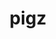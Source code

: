 ---
title: "pigz"
layout: cache
categories: [package, develop]
meta: {"compilers": ["apple-clang@16.0.0", "cce@18.0.0", "gcc@10.5.0", "gcc@11.1.0", "gcc@11.4.0", "gcc@12.3.0", "gcc@12.4.0", "gcc@13.2.0", "gcc@13.3.0", "gcc@7.3.1", "gcc@7.5.0", "intel-oneapi-compilers@2024.1.0", "intel-oneapi-compilers@2025.1.0"], "num_specs": 176, "num_specs_by_stack": {"aws-pcluster-neoverse_v1": 8, "aws-pcluster-x86_64_v4": 27, "bootstrap-aarch64-darwin": 7, "bootstrap-x86_64-linux-gnu": 7, "build_systems": 7, "data-vis-sdk": 7, "developer-tools-aarch64-linux-gnu": 7, "developer-tools-darwin": 7, "developer-tools-x86_64_v3-linux-gnu": 7, "e4s": 14, "e4s-cray-rhel": 6, "e4s-neoverse-v2": 14, "e4s-oneapi": 10, "e4s-rocm-external": 7, "hep": 7, "ml-darwin-aarch64-mps": 7, "ml-linux-aarch64-cpu": 7, "ml-linux-aarch64-cuda": 7, "ml-linux-x86_64-cpu": 7, "ml-linux-x86_64-cuda": 7, "ml-linux-x86_64-rocm": 7, "radiuss": 14, "radiuss-aws": 14, "radiuss-aws-aarch64": 20, "root": 176, "tutorial": 14}, "oss": ["amzn2", "centos7", "rhel8", "sequoia", "ubuntu18.04", "ubuntu20.04", "ubuntu22.04", "ubuntu24.04"], "platforms": ["darwin", "linux"], "stacks": ["aws-pcluster-neoverse_v1", "aws-pcluster-x86_64_v4", "bootstrap-aarch64-darwin", "bootstrap-x86_64-linux-gnu", "build_systems", "data-vis-sdk", "developer-tools-aarch64-linux-gnu", "developer-tools-darwin", "developer-tools-x86_64_v3-linux-gnu", "e4s", "e4s-cray-rhel", "e4s-neoverse-v2", "e4s-oneapi", "e4s-rocm-external", "hep", "ml-darwin-aarch64-mps", "ml-linux-aarch64-cpu", "ml-linux-aarch64-cuda", "ml-linux-x86_64-cpu", "ml-linux-x86_64-cuda", "ml-linux-x86_64-rocm", "radiuss", "radiuss-aws", "radiuss-aws-aarch64", "root", "tutorial"], "targets": ["aarch64", "neoverse_v1", "neoverse_v2", "x86_64_v3", "x86_64_v4"], "versions": ["2.8"]}
spec_details: [{"compiler": "gcc@11.4.0", "hash": "247a4khz3asnkrrr2j7sct3hmb6xblh3", "os": "ubuntu22.04", "platform": "linux", "size": "-", "stacks": ["e4s-neoverse-v2", "root"], "target": "neoverse_v2", "variants": ["build_system=makefile"], "versions": ["2.8"]}, {"compiler": "apple-clang@16.0.0", "hash": "24vf3reydslllxnvets46bbw6w3zwgt4", "os": "sequoia", "platform": "darwin", "size": "-", "stacks": ["bootstrap-aarch64-darwin", "developer-tools-darwin", "ml-darwin-aarch64-mps", "root"], "target": "aarch64", "variants": ["build_system=makefile"], "versions": ["2.8"]}, {"compiler": "gcc@7.5.0", "hash": "2j3fwk3urj2mqeah556ragkc56cwbgqh", "os": "ubuntu18.04", "platform": "linux", "size": "-", "stacks": ["radiuss", "root"], "target": "x86_64_v3", "variants": ["build_system=makefile"], "versions": ["2.8"]}, {"compiler": "intel-oneapi-compilers@2024.1.0", "hash": "2k6qb2bp6zfyqbfzcjw5jsikgoapjtwx", "os": "amzn2", "platform": "linux", "size": "-", "stacks": ["aws-pcluster-x86_64_v4", "root"], "target": "x86_64_v3", "variants": ["build_system=makefile"], "versions": ["2.8"]}, {"compiler": "intel-oneapi-compilers@2024.1.0", "hash": "3fufseo3dnsgdf44tw5bszdv7qt4owdf", "os": "amzn2", "platform": "linux", "size": "-", "stacks": ["aws-pcluster-x86_64_v4", "root"], "target": "x86_64_v3", "variants": ["build_system=makefile"], "versions": ["2.8"]}, {"compiler": "intel-oneapi-compilers@2024.1.0", "hash": "3rfqotocdongo7dcufpibove444ov6wy", "os": "amzn2", "platform": "linux", "size": "-", "stacks": ["aws-pcluster-x86_64_v4", "root"], "target": "x86_64_v4", "variants": ["build_system=makefile"], "versions": ["2.8"]}, {"compiler": "gcc@13.2.0", "hash": "3svxvacn5f6bb3jzauitqss2b5svqqs3", "os": "ubuntu24.04", "platform": "linux", "size": "-", "stacks": ["bootstrap-x86_64-linux-gnu", "ml-linux-x86_64-cpu", "ml-linux-x86_64-cuda", "ml-linux-x86_64-rocm", "root"], "target": "x86_64_v3", "variants": ["build_system=makefile"], "versions": ["2.8"]}, {"compiler": "gcc@10.5.0", "hash": "3ypocnqpsmn7sy3qvjn3b63bmllrcvex", "os": "centos7", "platform": "linux", "size": "-", "stacks": ["developer-tools-x86_64_v3-linux-gnu", "root"], "target": "x86_64_v3", "variants": ["build_system=makefile"], "versions": ["2.8"]}, {"compiler": "gcc@11.4.0", "hash": "44yzqsttut63hovmciuokelilc5w4rw2", "os": "ubuntu22.04", "platform": "linux", "size": "-", "stacks": ["e4s", "e4s-rocm-external", "hep", "root", "tutorial"], "target": "x86_64_v3", "variants": ["build_system=makefile"], "versions": ["2.8"]}, {"compiler": "gcc@11.4.0", "hash": "4byj5wobojitfqop2ivzxtawyywqjvyb", "os": "ubuntu22.04", "platform": "linux", "size": "-", "stacks": ["e4s-neoverse-v2", "root"], "target": "neoverse_v2", "variants": ["build_system=makefile"], "versions": ["2.8"]}, {"compiler": "intel-oneapi-compilers@2025.1.0", "hash": "4c53mc6hfw6ztajwby42yv47b66ipcw6", "os": "ubuntu22.04", "platform": "linux", "size": "-", "stacks": ["e4s-oneapi", "root"], "target": "x86_64_v3", "variants": ["build_system=makefile"], "versions": ["2.8"]}, {"compiler": "gcc@7.3.1", "hash": "4drxn7dz3cwobzjgdfudo53skrgpld7p", "os": "amzn2", "platform": "linux", "size": "-", "stacks": ["radiuss-aws", "root"], "target": "x86_64_v3", "variants": ["build_system=makefile"], "versions": ["2.8"]}, {"compiler": "gcc@7.3.1", "hash": "4ffzqxg6uygvxekisoenezlmvsgob56o", "os": "amzn2", "platform": "linux", "size": "-", "stacks": ["radiuss-aws", "root"], "target": "x86_64_v3", "variants": ["build_system=makefile"], "versions": ["2.8"]}, {"compiler": "gcc@11.4.0", "hash": "4gefp5tkfdgusir7ppld5u63yijzkpkh", "os": "ubuntu22.04", "platform": "linux", "size": "-", "stacks": ["e4s", "root"], "target": "x86_64_v3", "variants": ["build_system=makefile"], "versions": ["2.8"]}, {"compiler": "cce@18.0.0", "hash": "4hk4csptwryjp2atcoxgkuxoxphjkgj6", "os": "rhel8", "platform": "linux", "size": "-", "stacks": ["e4s-cray-rhel", "root"], "target": "x86_64_v3", "variants": ["build_system=makefile"], "versions": ["2.8"]}, {"compiler": "gcc@7.3.1", "hash": "4ibzfehhiy6uw6sp4r3oeu4wao2ida4q", "os": "amzn2", "platform": "linux", "size": "-", "stacks": ["radiuss-aws-aarch64", "root"], "target": "aarch64", "variants": ["build_system=makefile"], "versions": ["2.8"]}, {"compiler": "intel-oneapi-compilers@2024.1.0", "hash": "4rulayorf5eeq2iinkijirkszweatx4y", "os": "amzn2", "platform": "linux", "size": "-", "stacks": ["aws-pcluster-x86_64_v4", "root"], "target": "x86_64_v4", "variants": ["build_system=makefile"], "versions": ["2.8"]}, {"compiler": "intel-oneapi-compilers@2025.1.0", "hash": "5groakpugejgqqxadwp7th5czz4qosc7", "os": "ubuntu22.04", "platform": "linux", "size": "-", "stacks": ["e4s-oneapi", "root"], "target": "x86_64_v3", "variants": ["build_system=makefile"], "versions": ["2.8"]}, {"compiler": "gcc@13.2.0", "hash": "5l5ktqxm2wyskiyap5osafdldbro6hvp", "os": "ubuntu24.04", "platform": "linux", "size": "-", "stacks": ["bootstrap-x86_64-linux-gnu", "ml-linux-x86_64-cpu", "ml-linux-x86_64-cuda", "ml-linux-x86_64-rocm", "root"], "target": "x86_64_v3", "variants": ["build_system=makefile"], "versions": ["2.8"]}, {"compiler": "apple-clang@16.0.0", "hash": "5n4nyz7zeho5eolubas25cbv7ua5kxl6", "os": "sequoia", "platform": "darwin", "size": "-", "stacks": ["bootstrap-aarch64-darwin", "developer-tools-darwin", "ml-darwin-aarch64-mps", "root"], "target": "aarch64", "variants": ["build_system=makefile"], "versions": ["2.8"]}, {"compiler": "gcc@13.3.0", "hash": "5smt6dsylqig54fqszld66ffwy3vy457", "os": "rhel8", "platform": "linux", "size": "-", "stacks": ["developer-tools-aarch64-linux-gnu", "root"], "target": "aarch64", "variants": ["build_system=makefile"], "versions": ["2.8"]}, {"compiler": "gcc@7.3.1", "hash": "5zuffzrmpm422tihw5fnou7uq6xe4yq5", "os": "amzn2", "platform": "linux", "size": "-", "stacks": ["radiuss-aws-aarch64", "root"], "target": "aarch64", "variants": ["build_system=makefile"], "versions": ["2.8"]}, {"compiler": "intel-oneapi-compilers@2024.1.0", "hash": "64clcnl5njutlyvub4sgrhuawefuvtg3", "os": "amzn2", "platform": "linux", "size": "-", "stacks": ["aws-pcluster-x86_64_v4", "root"], "target": "x86_64_v3", "variants": ["build_system=makefile"], "versions": ["2.8"]}, {"compiler": "gcc@13.3.0", "hash": "66psd2a2jwuo4mfmuhldyjx5uqkoujdg", "os": "rhel8", "platform": "linux", "size": "-", "stacks": ["developer-tools-aarch64-linux-gnu", "root"], "target": "aarch64", "variants": ["build_system=makefile"], "versions": ["2.8"]}, {"compiler": "intel-oneapi-compilers@2025.1.0", "hash": "6awwq5x6qsi5c37hkddc5i24zvkmmxba", "os": "ubuntu22.04", "platform": "linux", "size": "-", "stacks": ["e4s-oneapi", "root"], "target": "x86_64_v3", "variants": ["build_system=makefile"], "versions": ["2.8"]}, {"compiler": "intel-oneapi-compilers@2024.1.0", "hash": "6fd4ajzhlc5vgaxkctjzz7brw6sewzub", "os": "amzn2", "platform": "linux", "size": "-", "stacks": ["aws-pcluster-x86_64_v4", "root"], "target": "x86_64_v4", "variants": ["build_system=makefile"], "versions": ["2.8"]}, {"compiler": "gcc@11.4.0", "hash": "6nnrz264nfxtmr4lbekulsbrtrino7rl", "os": "ubuntu22.04", "platform": "linux", "size": "-", "stacks": ["e4s-neoverse-v2", "root"], "target": "neoverse_v2", "variants": ["build_system=makefile"], "versions": ["2.8"]}, {"compiler": "intel-oneapi-compilers@2024.1.0", "hash": "6u447ankn34ihzcsiudlaee2jryruyof", "os": "amzn2", "platform": "linux", "size": "-", "stacks": ["aws-pcluster-x86_64_v4", "root"], "target": "x86_64_v3", "variants": ["build_system=makefile"], "versions": ["2.8"]}, {"compiler": "gcc@12.4.0", "hash": "75zl7ia57yhmneyjf2a372wkg56f4cft", "os": "amzn2", "platform": "linux", "size": "-", "stacks": ["aws-pcluster-neoverse_v1", "root"], "target": "neoverse_v1", "variants": ["build_system=makefile"], "versions": ["2.8"]}, {"compiler": "gcc@11.4.0", "hash": "7pu5g5me76y52nkpbcsytnggj5rxtdlf", "os": "ubuntu22.04", "platform": "linux", "size": "-", "stacks": ["e4s-neoverse-v2", "root"], "target": "neoverse_v2", "variants": ["build_system=makefile"], "versions": ["2.8"]}, {"compiler": "gcc@11.4.0", "hash": "7qkwbq77crye2kzzdskqmzhseuquhbeq", "os": "ubuntu22.04", "platform": "linux", "size": "-", "stacks": ["e4s-neoverse-v2", "root"], "target": "neoverse_v2", "variants": ["build_system=makefile"], "versions": ["2.8"]}, {"compiler": "gcc@11.1.0", "hash": "7qve5pkriolpqqu7kygbnmvoq3kqex74", "os": "ubuntu20.04", "platform": "linux", "size": "-", "stacks": ["data-vis-sdk", "root"], "target": "x86_64_v3", "variants": ["build_system=makefile"], "versions": ["2.8"]}, {"compiler": "intel-oneapi-compilers@2024.1.0", "hash": "7rxayrv5gbu7wxylmbmw2tpkgmczjhtu", "os": "amzn2", "platform": "linux", "size": "-", "stacks": ["aws-pcluster-x86_64_v4", "root"], "target": "x86_64_v4", "variants": ["build_system=makefile"], "versions": ["2.8"]}, {"compiler": "gcc@7.3.1", "hash": "7ttafft7jfuxcngyugtvj6rpjskt5pi7", "os": "amzn2", "platform": "linux", "size": "-", "stacks": ["radiuss-aws", "root"], "target": "x86_64_v3", "variants": ["build_system=makefile"], "versions": ["2.8"]}, {"compiler": "intel-oneapi-compilers@2024.1.0", "hash": "7xm4xngap7zpgvxsntwpawolapi32cst", "os": "amzn2", "platform": "linux", "size": "-", "stacks": ["aws-pcluster-x86_64_v4", "root"], "target": "x86_64_v3", "variants": ["build_system=makefile"], "versions": ["2.8"]}, {"compiler": "gcc@10.5.0", "hash": "7zxwjsuioe4uawqbq6enmt2et3yzt2m5", "os": "centos7", "platform": "linux", "size": "-", "stacks": ["developer-tools-x86_64_v3-linux-gnu", "root"], "target": "x86_64_v3", "variants": ["build_system=makefile"], "versions": ["2.8"]}, {"compiler": "gcc@11.4.0", "hash": "axor6rxfe5d5rcgg4fijfiyzwoa6mioc", "os": "ubuntu22.04", "platform": "linux", "size": "-", "stacks": ["e4s-neoverse-v2", "root"], "target": "neoverse_v2", "variants": ["build_system=makefile"], "versions": ["2.8"]}, {"compiler": "intel-oneapi-compilers@2025.1.0", "hash": "b6g227m6l3zbq7d4qb7ll4mwg7lrmdg6", "os": "ubuntu22.04", "platform": "linux", "size": "-", "stacks": ["e4s-oneapi", "root"], "target": "x86_64_v3", "variants": ["build_system=makefile"], "versions": ["2.8"]}, {"compiler": "gcc@13.2.0", "hash": "bac4kiec5w7d5qeiptempl5jhgjehkcj", "os": "ubuntu24.04", "platform": "linux", "size": "-", "stacks": ["ml-linux-aarch64-cpu", "ml-linux-aarch64-cuda", "root"], "target": "aarch64", "variants": ["build_system=makefile"], "versions": ["2.8"]}, {"compiler": "cce@18.0.0", "hash": "biftnlmd4stxv7ptsbu6wgkunynqnx23", "os": "rhel8", "platform": "linux", "size": "-", "stacks": ["e4s-cray-rhel", "root"], "target": "x86_64_v3", "variants": ["build_system=makefile"], "versions": ["2.8"]}, {"compiler": "gcc@11.4.0", "hash": "bixhqgqsd7wgy7klui7dct4mvpbeempt", "os": "ubuntu22.04", "platform": "linux", "size": "-", "stacks": ["e4s-neoverse-v2", "root"], "target": "neoverse_v2", "variants": ["build_system=makefile"], "versions": ["2.8"]}, {"compiler": "gcc@7.5.0", "hash": "bnhulf4minlnfs45e3z52sb2vm2wnfwz", "os": "ubuntu18.04", "platform": "linux", "size": "-", "stacks": ["radiuss", "root"], "target": "x86_64_v3", "variants": ["build_system=makefile"], "versions": ["2.8"]}, {"compiler": "gcc@7.3.1", "hash": "c2i4n2gxpzrcbnfc4udifeq2vi6ymdqv", "os": "amzn2", "platform": "linux", "size": "-", "stacks": ["radiuss-aws", "root"], "target": "x86_64_v3", "variants": ["build_system=makefile"], "versions": ["2.8"]}, {"compiler": "intel-oneapi-compilers@2024.1.0", "hash": "c6ajcyifbht2z76pall2qx6zk6j5ogdk", "os": "amzn2", "platform": "linux", "size": "-", "stacks": ["aws-pcluster-x86_64_v4", "root"], "target": "x86_64_v3", "variants": ["build_system=makefile"], "versions": ["2.8"]}, {"compiler": "gcc@11.1.0", "hash": "chzzbiiacw5vebkz2ljiyarkgnli46hx", "os": "ubuntu20.04", "platform": "linux", "size": "-", "stacks": ["data-vis-sdk", "root"], "target": "x86_64_v3", "variants": ["build_system=makefile"], "versions": ["2.8"]}, {"compiler": "gcc@11.4.0", "hash": "cj7ervcceeps7di4z6clu24g4m3o5mio", "os": "ubuntu22.04", "platform": "linux", "size": "-", "stacks": ["e4s", "root"], "target": "x86_64_v3", "variants": ["build_system=makefile"], "versions": ["2.8"]}, {"compiler": "intel-oneapi-compilers@2025.1.0", "hash": "clkarudylr4g4nyhujijf6komrvi3qx3", "os": "ubuntu22.04", "platform": "linux", "size": "-", "stacks": ["e4s-oneapi", "root"], "target": "x86_64_v3", "variants": ["build_system=makefile"], "versions": ["2.8"]}, {"compiler": "apple-clang@16.0.0", "hash": "cugtt6vq7kpjcokc2lcjmo5jqp2hcbmh", "os": "sequoia", "platform": "darwin", "size": "-", "stacks": ["bootstrap-aarch64-darwin", "developer-tools-darwin", "ml-darwin-aarch64-mps", "root"], "target": "aarch64", "variants": ["build_system=makefile"], "versions": ["2.8"]}, {"compiler": "gcc@7.3.1", "hash": "d47u2ss6k3d65ao5fdsebvrwrzvdyaqh", "os": "amzn2", "platform": "linux", "size": "-", "stacks": ["radiuss-aws-aarch64", "root"], "target": "aarch64", "variants": ["build_system=makefile"], "versions": ["2.8"]}, {"compiler": "cce@18.0.0", "hash": "d5lnafxyej6edb37vr5lxvzjsgu6u35v", "os": "rhel8", "platform": "linux", "size": "-", "stacks": ["e4s-cray-rhel", "root"], "target": "x86_64_v3", "variants": ["build_system=makefile"], "versions": ["2.8"]}, {"compiler": "gcc@12.4.0", "hash": "ddxn2ebffw3qj47ibwvuqovev5boxxl2", "os": "amzn2", "platform": "linux", "size": "-", "stacks": ["aws-pcluster-neoverse_v1", "root"], "target": "neoverse_v1", "variants": ["build_system=makefile"], "versions": ["2.8"]}, {"compiler": "gcc@11.4.0", "hash": "dlnghlj3m2mk77jknsqlzv4o2zb4zyi3", "os": "ubuntu22.04", "platform": "linux", "size": "-", "stacks": ["e4s", "root"], "target": "x86_64_v3", "variants": ["build_system=makefile"], "versions": ["2.8"]}, {"compiler": "gcc@7.5.0", "hash": "e2acslusiakfm27tbbmcytgbadbsvugv", "os": "ubuntu18.04", "platform": "linux", "size": "-", "stacks": ["radiuss", "root"], "target": "x86_64_v3", "variants": ["build_system=makefile"], "versions": ["2.8"]}, {"compiler": "gcc@13.3.0", "hash": "eeqza4nehfnfbou4wewjs5pez3ujkdzj", "os": "rhel8", "platform": "linux", "size": "-", "stacks": ["developer-tools-aarch64-linux-gnu", "root"], "target": "aarch64", "variants": ["build_system=makefile"], "versions": ["2.8"]}, {"compiler": "gcc@7.3.1", "hash": "eut3v74f3m3mtucffcay7bwyt23bzqkt", "os": "amzn2", "platform": "linux", "size": "-", "stacks": ["radiuss-aws", "root"], "target": "x86_64_v3", "variants": ["build_system=makefile"], "versions": ["2.8"]}, {"compiler": "gcc@7.5.0", "hash": "f2omero7cmoxdqg6e4q57pnzyzk3gtn4", "os": "ubuntu18.04", "platform": "linux", "size": "-", "stacks": ["build_systems", "radiuss", "root"], "target": "x86_64_v3", "variants": ["build_system=makefile"], "versions": ["2.8"]}, {"compiler": "intel-oneapi-compilers@2024.1.0", "hash": "fdadvbep4vimkuf54ivk4ew2xebcvtnf", "os": "amzn2", "platform": "linux", "size": "-", "stacks": ["aws-pcluster-x86_64_v4", "root"], "target": "x86_64_v3", "variants": ["build_system=makefile"], "versions": ["2.8"]}, {"compiler": "gcc@12.3.0", "hash": "fekpfefn2voppedxfusvqrwt7co4ndoo", "os": "ubuntu22.04", "platform": "linux", "size": "-", "stacks": ["root", "tutorial"], "target": "x86_64_v3", "variants": ["build_system=makefile"], "versions": ["2.8"]}, {"compiler": "gcc@11.4.0", "hash": "fg7lcaucgtd67gtej3vy6lqqelp7ioji", "os": "ubuntu22.04", "platform": "linux", "size": "-", "stacks": ["e4s", "e4s-rocm-external", "hep", "root", "tutorial"], "target": "x86_64_v3", "variants": ["build_system=makefile"], "versions": ["2.8"]}, {"compiler": "gcc@13.2.0", "hash": "fr67sgv3tzmbfjpjjmfcaxoiiu7ejfnt", "os": "ubuntu24.04", "platform": "linux", "size": "-", "stacks": ["bootstrap-x86_64-linux-gnu", "ml-linux-x86_64-cpu", "ml-linux-x86_64-cuda", "ml-linux-x86_64-rocm", "root"], "target": "x86_64_v3", "variants": ["build_system=makefile"], "versions": ["2.8"]}, {"compiler": "intel-oneapi-compilers@2025.1.0", "hash": "fux54ugz7llqycoiu32iseagh6vrbenm", "os": "ubuntu22.04", "platform": "linux", "size": "-", "stacks": ["e4s-oneapi", "root"], "target": "x86_64_v3", "variants": ["build_system=makefile"], "versions": ["2.8"]}, {"compiler": "gcc@11.4.0", "hash": "fxpca6ax6cahuewx4ybbnucdwllgq67b", "os": "ubuntu22.04", "platform": "linux", "size": "-", "stacks": ["e4s-neoverse-v2", "root"], "target": "neoverse_v2", "variants": ["build_system=makefile"], "versions": ["2.8"]}, {"compiler": "intel-oneapi-compilers@2024.1.0", "hash": "fzirdzeyphxoiezpw67kuqmdxl7hxbx7", "os": "amzn2", "platform": "linux", "size": "-", "stacks": ["aws-pcluster-x86_64_v4", "root"], "target": "x86_64_v3", "variants": ["build_system=makefile"], "versions": ["2.8"]}, {"compiler": "gcc@12.4.0", "hash": "gad6x3btb3odsknl77hkmhtt2wd72im5", "os": "amzn2", "platform": "linux", "size": "-", "stacks": ["aws-pcluster-neoverse_v1", "root"], "target": "neoverse_v1", "variants": ["build_system=makefile"], "versions": ["2.8"]}, {"compiler": "gcc@7.5.0", "hash": "h7ldlwk2ldww6ono4k7hg4qrzjazepoo", "os": "ubuntu18.04", "platform": "linux", "size": "-", "stacks": ["build_systems", "radiuss", "root"], "target": "x86_64_v3", "variants": ["build_system=makefile"], "versions": ["2.8"]}, {"compiler": "gcc@7.3.1", "hash": "hgu4uv47pml3hd2hcqnfy5njdf4ynux7", "os": "amzn2", "platform": "linux", "size": "-", "stacks": ["radiuss-aws-aarch64", "root"], "target": "aarch64", "variants": ["build_system=makefile"], "versions": ["2.8"]}, {"compiler": "gcc@13.2.0", "hash": "hhixetlcqtl3qpog7zgp4m4mqugqnsga", "os": "ubuntu24.04", "platform": "linux", "size": "-", "stacks": ["bootstrap-x86_64-linux-gnu", "ml-linux-x86_64-cpu", "ml-linux-x86_64-cuda", "ml-linux-x86_64-rocm", "root"], "target": "x86_64_v3", "variants": ["build_system=makefile"], "versions": ["2.8"]}, {"compiler": "intel-oneapi-compilers@2024.1.0", "hash": "hl3uuwxcx4bh2wiahqxaktnov7n3gr6p", "os": "amzn2", "platform": "linux", "size": "-", "stacks": ["aws-pcluster-x86_64_v4", "root"], "target": "x86_64_v3", "variants": ["build_system=makefile"], "versions": ["2.8"]}, {"compiler": "gcc@7.3.1", "hash": "i45g56celf4xv2zt62udlv6dnqgwwc5c", "os": "amzn2", "platform": "linux", "size": "-", "stacks": ["radiuss-aws-aarch64", "root"], "target": "aarch64", "variants": ["build_system=makefile"], "versions": ["2.8"]}, {"compiler": "intel-oneapi-compilers@2024.1.0", "hash": "id3cdt4xsstycnh2ede2mgl6lptno3rs", "os": "amzn2", "platform": "linux", "size": "-", "stacks": ["aws-pcluster-x86_64_v4", "root"], "target": "x86_64_v3", "variants": ["build_system=makefile"], "versions": ["2.8"]}, {"compiler": "gcc@12.4.0", "hash": "inoj4egn7edwsy5nzkmlhqqimxiobrse", "os": "amzn2", "platform": "linux", "size": "-", "stacks": ["aws-pcluster-neoverse_v1", "root"], "target": "neoverse_v1", "variants": ["build_system=makefile"], "versions": ["2.8"]}, {"compiler": "gcc@13.3.0", "hash": "iplwy7kwhp3htawbfqpy7sogvfa5gdhc", "os": "rhel8", "platform": "linux", "size": "-", "stacks": ["developer-tools-aarch64-linux-gnu", "root"], "target": "aarch64", "variants": ["build_system=makefile"], "versions": ["2.8"]}, {"compiler": "gcc@7.3.1", "hash": "ivoaustwsllaaukn32ezq5xr3mqb6elu", "os": "amzn2", "platform": "linux", "size": "-", "stacks": ["radiuss-aws-aarch64", "root"], "target": "aarch64", "variants": ["build_system=makefile"], "versions": ["2.8"]}, {"compiler": "gcc@7.3.1", "hash": "iw3ogc4ibx6yhzcrx7yy43rx36daj2jc", "os": "amzn2", "platform": "linux", "size": "-", "stacks": ["radiuss-aws-aarch64", "root"], "target": "aarch64", "variants": ["build_system=makefile"], "versions": ["2.8"]}, {"compiler": "intel-oneapi-compilers@2024.1.0", "hash": "izeyatexxkz2hacdynvdtadmyekddvwa", "os": "amzn2", "platform": "linux", "size": "-", "stacks": ["aws-pcluster-x86_64_v4", "root"], "target": "x86_64_v3", "variants": ["build_system=makefile"], "versions": ["2.8"]}, {"compiler": "gcc@7.3.1", "hash": "j6vmneos25kosxxtcetdahm62ez5xjke", "os": "amzn2", "platform": "linux", "size": "-", "stacks": ["radiuss-aws", "root"], "target": "x86_64_v3", "variants": ["build_system=makefile"], "versions": ["2.8"]}, {"compiler": "gcc@12.4.0", "hash": "jac3mzeq2sbfifurioomohn44uszeff5", "os": "amzn2", "platform": "linux", "size": "-", "stacks": ["aws-pcluster-neoverse_v1", "root"], "target": "neoverse_v1", "variants": ["build_system=makefile"], "versions": ["2.8"]}, {"compiler": "gcc@13.3.0", "hash": "jmbhaqnklptsd4vunt5mv3uiwoyvy2ca", "os": "rhel8", "platform": "linux", "size": "-", "stacks": ["developer-tools-aarch64-linux-gnu", "root"], "target": "aarch64", "variants": ["build_system=makefile"], "versions": ["2.8"]}, {"compiler": "gcc@7.3.1", "hash": "jo5nttbktpl47dba2th6ybeqkjmmav52", "os": "amzn2", "platform": "linux", "size": "-", "stacks": ["radiuss-aws-aarch64", "root"], "target": "aarch64", "variants": ["build_system=makefile"], "versions": ["2.8"]}, {"compiler": "intel-oneapi-compilers@2024.1.0", "hash": "jxbgekuvr7xbzhnwtw2tyh4wefigyy7v", "os": "amzn2", "platform": "linux", "size": "-", "stacks": ["aws-pcluster-x86_64_v4", "root"], "target": "x86_64_v3", "variants": ["build_system=makefile"], "versions": ["2.8"]}, {"compiler": "intel-oneapi-compilers@2024.1.0", "hash": "jxdnqrkeegmltg4a6gyrt5dknp3zqpvh", "os": "amzn2", "platform": "linux", "size": "-", "stacks": ["aws-pcluster-x86_64_v4", "root"], "target": "x86_64_v3", "variants": ["build_system=makefile"], "versions": ["2.8"]}, {"compiler": "gcc@7.5.0", "hash": "k37ttqyocizoacav5xrasycyphow5riu", "os": "ubuntu18.04", "platform": "linux", "size": "-", "stacks": ["build_systems", "radiuss", "root"], "target": "x86_64_v3", "variants": ["build_system=makefile"], "versions": ["2.8"]}, {"compiler": "gcc@7.3.1", "hash": "k3fjxkvkjul6potus7fd62tvuprq7wjr", "os": "amzn2", "platform": "linux", "size": "-", "stacks": ["radiuss-aws-aarch64", "root"], "target": "aarch64", "variants": ["build_system=makefile"], "versions": ["2.8"]}, {"compiler": "gcc@7.5.0", "hash": "knbf6c2jbtrehns63ersoojcc4na5yy4", "os": "ubuntu18.04", "platform": "linux", "size": "-", "stacks": ["build_systems", "radiuss", "root"], "target": "x86_64_v3", "variants": ["build_system=makefile"], "versions": ["2.8"]}, {"compiler": "gcc@10.5.0", "hash": "ko3un5odow3hlh33bmfnxv3qpevgfctd", "os": "centos7", "platform": "linux", "size": "-", "stacks": ["developer-tools-x86_64_v3-linux-gnu", "root"], "target": "x86_64_v3", "variants": ["build_system=makefile"], "versions": ["2.8"]}, {"compiler": "intel-oneapi-compilers@2024.1.0", "hash": "l6inht7epnqlxgktjkbq5l3ygykb22t4", "os": "amzn2", "platform": "linux", "size": "-", "stacks": ["aws-pcluster-x86_64_v4", "root"], "target": "x86_64_v4", "variants": ["build_system=makefile"], "versions": ["2.8"]}, {"compiler": "gcc@11.4.0", "hash": "lazonpnf2ab7o26rthiivahb5qx5hyed", "os": "ubuntu22.04", "platform": "linux", "size": "-", "stacks": ["e4s", "root"], "target": "x86_64_v3", "variants": ["build_system=makefile"], "versions": ["2.8"]}, {"compiler": "intel-oneapi-compilers@2024.1.0", "hash": "lc5v23e46q7bnbvpxvydcogdebp6x5yw", "os": "amzn2", "platform": "linux", "size": "-", "stacks": ["aws-pcluster-x86_64_v4", "root"], "target": "x86_64_v4", "variants": ["build_system=makefile"], "versions": ["2.8"]}, {"compiler": "gcc@10.5.0", "hash": "lhi4icuvewchcbzhslh6mr6jcme5cfel", "os": "centos7", "platform": "linux", "size": "-", "stacks": ["developer-tools-x86_64_v3-linux-gnu", "root"], "target": "x86_64_v3", "variants": ["build_system=makefile"], "versions": ["2.8"]}, {"compiler": "apple-clang@16.0.0", "hash": "lmi2g6tlyngvj5czagg6kqmperejuej3", "os": "sequoia", "platform": "darwin", "size": "-", "stacks": ["bootstrap-aarch64-darwin", "developer-tools-darwin", "ml-darwin-aarch64-mps", "root"], "target": "aarch64", "variants": ["build_system=makefile"], "versions": ["2.8"]}, {"compiler": "gcc@12.4.0", "hash": "lsicwgyb37mrmouvwu45rxbq4l3jnkw4", "os": "amzn2", "platform": "linux", "size": "-", "stacks": ["aws-pcluster-neoverse_v1", "root"], "target": "neoverse_v1", "variants": ["build_system=makefile"], "versions": ["2.8"]}, {"compiler": "cce@18.0.0", "hash": "lswh3lonxu3qe2soieavhtbfl6xlqvoe", "os": "rhel8", "platform": "linux", "size": "-", "stacks": ["e4s-cray-rhel", "root"], "target": "x86_64_v3", "variants": ["build_system=makefile"], "versions": ["2.8"]}, {"compiler": "gcc@12.3.0", "hash": "lykkzcuxgfzkz3f4zuuep7acds7g454a", "os": "ubuntu22.04", "platform": "linux", "size": "-", "stacks": ["root", "tutorial"], "target": "x86_64_v3", "variants": ["build_system=makefile"], "versions": ["2.8"]}, {"compiler": "gcc@13.2.0", "hash": "m2ur6hvljqeddjgbj46hkmcpsylktnpp", "os": "ubuntu24.04", "platform": "linux", "size": "-", "stacks": ["ml-linux-aarch64-cpu", "ml-linux-aarch64-cuda", "root"], "target": "aarch64", "variants": ["build_system=makefile"], "versions": ["2.8"]}, {"compiler": "cce@18.0.0", "hash": "metyhwv2koynhyggsqzf3p2yws3migio", "os": "rhel8", "platform": "linux", "size": "-", "stacks": ["e4s-cray-rhel", "root"], "target": "x86_64_v3", "variants": ["build_system=makefile"], "versions": ["2.8"]}, {"compiler": "gcc@11.4.0", "hash": "mkgj6ugg65ox66ebxh72fmknplp6kza3", "os": "ubuntu22.04", "platform": "linux", "size": "-", "stacks": ["e4s", "e4s-rocm-external", "hep", "root", "tutorial"], "target": "x86_64_v3", "variants": ["build_system=makefile"], "versions": ["2.8"]}, {"compiler": "gcc@11.1.0", "hash": "mktdzooulh7w23iy7i5cojq5io5jtb26", "os": "ubuntu20.04", "platform": "linux", "size": "-", "stacks": ["data-vis-sdk", "root"], "target": "x86_64_v3", "variants": ["build_system=makefile"], "versions": ["2.8"]}, {"compiler": "gcc@13.2.0", "hash": "mtdrmmczqh7nhgeqsft3puwx4fydambq", "os": "ubuntu24.04", "platform": "linux", "size": "-", "stacks": ["ml-linux-aarch64-cpu", "ml-linux-aarch64-cuda", "root"], "target": "aarch64", "variants": ["build_system=makefile"], "versions": ["2.8"]}, {"compiler": "gcc@7.3.1", "hash": "mxcz3f3dzyxckti4jjnrrnrcvrarmvwh", "os": "amzn2", "platform": "linux", "size": "-", "stacks": ["radiuss-aws-aarch64", "root"], "target": "aarch64", "variants": ["build_system=makefile"], "versions": ["2.8"]}, {"compiler": "gcc@7.5.0", "hash": "mzookgcmqxuyrvtiydbliqujf5vqyicr", "os": "ubuntu18.04", "platform": "linux", "size": "-", "stacks": ["build_systems", "radiuss", "root"], "target": "x86_64_v3", "variants": ["build_system=makefile"], "versions": ["2.8"]}, {"compiler": "gcc@13.2.0", "hash": "mzypj7otxac5y2qmogugey2b7s3nmavf", "os": "ubuntu24.04", "platform": "linux", "size": "-", "stacks": ["ml-linux-aarch64-cpu", "ml-linux-aarch64-cuda", "root"], "target": "aarch64", "variants": ["build_system=makefile"], "versions": ["2.8"]}, {"compiler": "gcc@12.3.0", "hash": "n7b4ghmmrp5oe5xfjs75i7fz43omomx2", "os": "ubuntu22.04", "platform": "linux", "size": "-", "stacks": ["root", "tutorial"], "target": "x86_64_v3", "variants": ["build_system=makefile"], "versions": ["2.8"]}, {"compiler": "apple-clang@16.0.0", "hash": "nirzheziebpmvgap5jsuevq3cl3trxq4", "os": "sequoia", "platform": "darwin", "size": "-", "stacks": ["bootstrap-aarch64-darwin", "developer-tools-darwin", "ml-darwin-aarch64-mps", "root"], "target": "aarch64", "variants": ["build_system=makefile"], "versions": ["2.8"]}, {"compiler": "gcc@11.4.0", "hash": "ntzykelqincb3qmqqbviuqnhq4mltfx7", "os": "ubuntu22.04", "platform": "linux", "size": "-", "stacks": ["e4s", "e4s-rocm-external", "hep", "root", "tutorial"], "target": "x86_64_v3", "variants": ["build_system=makefile"], "versions": ["2.8"]}, {"compiler": "gcc@11.4.0", "hash": "o2hk4c6n46uzvnf7mqqoyofl6xh6m6vg", "os": "ubuntu22.04", "platform": "linux", "size": "-", "stacks": ["e4s-neoverse-v2", "root"], "target": "neoverse_v2", "variants": ["build_system=makefile"], "versions": ["2.8"]}, {"compiler": "gcc@7.3.1", "hash": "o5dqa36ioh24ravmsp5tob7x6qxvp5wf", "os": "amzn2", "platform": "linux", "size": "-", "stacks": ["radiuss-aws-aarch64", "root"], "target": "aarch64", "variants": ["build_system=makefile"], "versions": ["2.8"]}, {"compiler": "apple-clang@16.0.0", "hash": "omslvkcayjqdtoucrbgrkpt2z23t6mtm", "os": "sequoia", "platform": "darwin", "size": "-", "stacks": ["bootstrap-aarch64-darwin", "developer-tools-darwin", "ml-darwin-aarch64-mps", "root"], "target": "aarch64", "variants": ["build_system=makefile"], "versions": ["2.8"]}, {"compiler": "intel-oneapi-compilers@2024.1.0", "hash": "oy6cevw62x3nxfgelykforj2jlra7qc7", "os": "amzn2", "platform": "linux", "size": "-", "stacks": ["aws-pcluster-x86_64_v4", "root"], "target": "x86_64_v3", "variants": ["build_system=makefile"], "versions": ["2.8"]}, {"compiler": "gcc@7.5.0", "hash": "pokkygygax5r3kso43hievodrty5leng", "os": "ubuntu18.04", "platform": "linux", "size": "-", "stacks": ["radiuss", "root"], "target": "x86_64_v3", "variants": ["build_system=makefile"], "versions": ["2.8"]}, {"compiler": "intel-oneapi-compilers@2024.1.0", "hash": "pts2vijegbuelf53gkhtwvypguggcxsb", "os": "amzn2", "platform": "linux", "size": "-", "stacks": ["aws-pcluster-x86_64_v4", "root"], "target": "x86_64_v3", "variants": ["build_system=makefile"], "versions": ["2.8"]}, {"compiler": "gcc@11.4.0", "hash": "pud45225hszn24t7gwvp2celeeqnh7hc", "os": "ubuntu22.04", "platform": "linux", "size": "-", "stacks": ["e4s", "e4s-rocm-external", "hep", "root", "tutorial"], "target": "x86_64_v3", "variants": ["build_system=makefile"], "versions": ["2.8"]}, {"compiler": "gcc@11.4.0", "hash": "pyexyp4s7k54ujcyu2i62ow5erq2aiwh", "os": "ubuntu22.04", "platform": "linux", "size": "-", "stacks": ["e4s-neoverse-v2", "root"], "target": "neoverse_v2", "variants": ["build_system=makefile"], "versions": ["2.8"]}, {"compiler": "intel-oneapi-compilers@2025.1.0", "hash": "pyimi5u2krkk7c3ly2ra3hd7tmzpvrlp", "os": "ubuntu22.04", "platform": "linux", "size": "-", "stacks": ["e4s-oneapi", "root"], "target": "x86_64_v3", "variants": ["build_system=makefile"], "versions": ["2.8"]}, {"compiler": "cce@18.0.0", "hash": "qcxavtod7cyxhjf626pelobblgzyfy6f", "os": "rhel8", "platform": "linux", "size": "-", "stacks": ["e4s-cray-rhel", "root"], "target": "x86_64_v3", "variants": ["build_system=makefile"], "versions": ["2.8"]}, {"compiler": "intel-oneapi-compilers@2025.1.0", "hash": "qeniwobgz74r2ihmihykwm6qc6mnaxpe", "os": "ubuntu22.04", "platform": "linux", "size": "-", "stacks": ["e4s-oneapi", "root"], "target": "x86_64_v3", "variants": ["build_system=makefile"], "versions": ["2.8"]}, {"compiler": "intel-oneapi-compilers@2024.1.0", "hash": "qhkvz7sg36cafkwgvqbsz3whplwvy2wv", "os": "amzn2", "platform": "linux", "size": "-", "stacks": ["aws-pcluster-x86_64_v4", "root"], "target": "x86_64_v3", "variants": ["build_system=makefile"], "versions": ["2.8"]}, {"compiler": "gcc@13.2.0", "hash": "qxmrdbab4t4v7osoy23wzlhw25e4vegq", "os": "ubuntu24.04", "platform": "linux", "size": "-", "stacks": ["ml-linux-aarch64-cpu", "ml-linux-aarch64-cuda", "root"], "target": "aarch64", "variants": ["build_system=makefile"], "versions": ["2.8"]}, {"compiler": "gcc@11.4.0", "hash": "r4ew6m6nruu3ed4d2j76tf4wc7hitjpk", "os": "ubuntu22.04", "platform": "linux", "size": "-", "stacks": ["e4s-neoverse-v2", "root"], "target": "neoverse_v2", "variants": ["build_system=makefile"], "versions": ["2.8"]}, {"compiler": "gcc@11.4.0", "hash": "rcllitjozgdmmexixccfrrlh6fayddmg", "os": "ubuntu22.04", "platform": "linux", "size": "-", "stacks": ["e4s-neoverse-v2", "root"], "target": "neoverse_v2", "variants": ["build_system=makefile"], "versions": ["2.8"]}, {"compiler": "gcc@7.3.1", "hash": "rfk5wttdv4giezp3xtrtd7hfi3zgkgd6", "os": "amzn2", "platform": "linux", "size": "-", "stacks": ["radiuss-aws", "root"], "target": "x86_64_v3", "variants": ["build_system=makefile"], "versions": ["2.8"]}, {"compiler": "intel-oneapi-compilers@2025.1.0", "hash": "rhr7wdoadrsi6stmsmzamzg7ualg7oba", "os": "ubuntu22.04", "platform": "linux", "size": "-", "stacks": ["e4s-oneapi", "root"], "target": "x86_64_v3", "variants": ["build_system=makefile"], "versions": ["2.8"]}, {"compiler": "intel-oneapi-compilers@2024.1.0", "hash": "rp7hy4of7blqhszjliul67mh753opfvs", "os": "amzn2", "platform": "linux", "size": "-", "stacks": ["aws-pcluster-x86_64_v4", "root"], "target": "x86_64_v3", "variants": ["build_system=makefile"], "versions": ["2.8"]}, {"compiler": "gcc@11.1.0", "hash": "s2j5ixb6cpt7ud7yi3ookthgp5zs2ann", "os": "ubuntu20.04", "platform": "linux", "size": "-", "stacks": ["data-vis-sdk", "root"], "target": "x86_64_v3", "variants": ["build_system=makefile"], "versions": ["2.8"]}, {"compiler": "intel-oneapi-compilers@2024.1.0", "hash": "s5tgsff7rhiudpprfeni2qss6huavbdn", "os": "amzn2", "platform": "linux", "size": "-", "stacks": ["aws-pcluster-x86_64_v4", "root"], "target": "x86_64_v3", "variants": ["build_system=makefile"], "versions": ["2.8"]}, {"compiler": "intel-oneapi-compilers@2024.1.0", "hash": "s5vknf3w3r65xhoby2crbmzoztsvo6yh", "os": "amzn2", "platform": "linux", "size": "-", "stacks": ["aws-pcluster-x86_64_v4", "root"], "target": "x86_64_v4", "variants": ["build_system=makefile"], "versions": ["2.8"]}, {"compiler": "gcc@7.3.1", "hash": "skbf4hz5ffjs6utk7pvjqqajn6424uqy", "os": "amzn2", "platform": "linux", "size": "-", "stacks": ["radiuss-aws", "root"], "target": "x86_64_v3", "variants": ["build_system=makefile"], "versions": ["2.8"]}, {"compiler": "gcc@7.3.1", "hash": "sniacokeoulsb2uhajzt47iz4fmhgwfa", "os": "amzn2", "platform": "linux", "size": "-", "stacks": ["radiuss-aws", "root"], "target": "x86_64_v3", "variants": ["build_system=makefile"], "versions": ["2.8"]}, {"compiler": "intel-oneapi-compilers@2024.1.0", "hash": "sqlbuxl222bfnf7bxvulbg2ivrsiik3o", "os": "amzn2", "platform": "linux", "size": "-", "stacks": ["aws-pcluster-x86_64_v4", "root"], "target": "x86_64_v4", "variants": ["build_system=makefile"], "versions": ["2.8"]}, {"compiler": "gcc@7.3.1", "hash": "sr6rd64b5m3wc7b6potnuewo253shiva", "os": "amzn2", "platform": "linux", "size": "-", "stacks": ["radiuss-aws", "root"], "target": "x86_64_v3", "variants": ["build_system=makefile"], "versions": ["2.8"]}, {"compiler": "gcc@12.3.0", "hash": "t2ct5sub7kbi5ca67snvmmdh3wktlemj", "os": "ubuntu22.04", "platform": "linux", "size": "-", "stacks": ["root", "tutorial"], "target": "x86_64_v3", "variants": ["build_system=makefile"], "versions": ["2.8"]}, {"compiler": "gcc@11.4.0", "hash": "t5fq6h3v2cubfouuxaul5h6nfe34oiwk", "os": "ubuntu22.04", "platform": "linux", "size": "-", "stacks": ["e4s", "root"], "target": "x86_64_v3", "variants": ["build_system=makefile"], "versions": ["2.8"]}, {"compiler": "gcc@7.5.0", "hash": "ta7bpsbci3tdembheus5pe3msuce3yjc", "os": "ubuntu18.04", "platform": "linux", "size": "-", "stacks": ["radiuss", "root"], "target": "x86_64_v3", "variants": ["build_system=makefile"], "versions": ["2.8"]}, {"compiler": "gcc@10.5.0", "hash": "tdzbbpxuhfno5qmjh4ebut2ti7i6bzma", "os": "centos7", "platform": "linux", "size": "-", "stacks": ["developer-tools-x86_64_v3-linux-gnu", "root"], "target": "x86_64_v3", "variants": ["build_system=makefile"], "versions": ["2.8"]}, {"compiler": "gcc@13.2.0", "hash": "teiqod4lpxjdwetnplt4u6dmwwsg4szc", "os": "ubuntu24.04", "platform": "linux", "size": "-", "stacks": ["ml-linux-aarch64-cpu", "ml-linux-aarch64-cuda", "root"], "target": "aarch64", "variants": ["build_system=makefile"], "versions": ["2.8"]}, {"compiler": "intel-oneapi-compilers@2024.1.0", "hash": "thirchk4r5xakvuc6hw3i3er4juz7t6q", "os": "amzn2", "platform": "linux", "size": "-", "stacks": ["aws-pcluster-x86_64_v4", "root"], "target": "x86_64_v4", "variants": ["build_system=makefile"], "versions": ["2.8"]}, {"compiler": "gcc@13.2.0", "hash": "tlug3ctbogwgq33dsd6ymy25bpwcxxtr", "os": "ubuntu24.04", "platform": "linux", "size": "-", "stacks": ["bootstrap-x86_64-linux-gnu", "ml-linux-x86_64-cpu", "ml-linux-x86_64-cuda", "ml-linux-x86_64-rocm", "root"], "target": "x86_64_v3", "variants": ["build_system=makefile"], "versions": ["2.8"]}, {"compiler": "gcc@12.4.0", "hash": "trhr5gveo4qvnn4kzcznuvnyq6vazwmr", "os": "amzn2", "platform": "linux", "size": "-", "stacks": ["aws-pcluster-neoverse_v1", "root"], "target": "neoverse_v1", "variants": ["build_system=makefile"], "versions": ["2.8"]}, {"compiler": "gcc@11.4.0", "hash": "tsbogzgw3jhfsvpx7vtbprrmsfmfdqno", "os": "ubuntu22.04", "platform": "linux", "size": "-", "stacks": ["e4s", "e4s-rocm-external", "hep", "root", "tutorial"], "target": "x86_64_v3", "variants": ["build_system=makefile"], "versions": ["2.8"]}, {"compiler": "gcc@11.4.0", "hash": "tts5fb52g227hzpmqfi6dmdardhmgbjj", "os": "ubuntu22.04", "platform": "linux", "size": "-", "stacks": ["e4s", "root"], "target": "x86_64_v3", "variants": ["build_system=makefile"], "versions": ["2.8"]}, {"compiler": "gcc@7.5.0", "hash": "tvflc4zgbfq4glw4rcmn7aqqyx76llv3", "os": "ubuntu18.04", "platform": "linux", "size": "-", "stacks": ["build_systems", "radiuss", "root"], "target": "x86_64_v3", "variants": ["build_system=makefile"], "versions": ["2.8"]}, {"compiler": "gcc@7.3.1", "hash": "tvsacopfmzuly4sqvga7dfaojifzfitd", "os": "amzn2", "platform": "linux", "size": "-", "stacks": ["radiuss-aws-aarch64", "root"], "target": "aarch64", "variants": ["build_system=makefile"], "versions": ["2.8"]}, {"compiler": "gcc@7.3.1", "hash": "tzghvwelh27vfufn5g4cz7pobsfpbvqg", "os": "amzn2", "platform": "linux", "size": "-", "stacks": ["radiuss-aws-aarch64", "root"], "target": "aarch64", "variants": ["build_system=makefile"], "versions": ["2.8"]}, {"compiler": "gcc@11.4.0", "hash": "u6zauapfpalbwoi6ox27uc5tt5kckoxv", "os": "ubuntu22.04", "platform": "linux", "size": "-", "stacks": ["e4s-neoverse-v2", "root"], "target": "neoverse_v2", "variants": ["build_system=makefile"], "versions": ["2.8"]}, {"compiler": "gcc@7.5.0", "hash": "uib4dzd6h7jp5cpo3kq57bjc6hcossuu", "os": "ubuntu18.04", "platform": "linux", "size": "-", "stacks": ["radiuss", "root"], "target": "x86_64_v3", "variants": ["build_system=makefile"], "versions": ["2.8"]}, {"compiler": "intel-oneapi-compilers@2025.1.0", "hash": "uil4nmup3mhgzi5j7xqsygyck3h6ozeu", "os": "ubuntu22.04", "platform": "linux", "size": "-", "stacks": ["e4s-oneapi", "root"], "target": "x86_64_v3", "variants": ["build_system=makefile"], "versions": ["2.8"]}, {"compiler": "gcc@7.5.0", "hash": "umoooy5f2y22v3djag6wgxg46pnyhz46", "os": "ubuntu18.04", "platform": "linux", "size": "-", "stacks": ["build_systems", "radiuss", "root"], "target": "x86_64_v3", "variants": ["build_system=makefile"], "versions": ["2.8"]}, {"compiler": "gcc@7.3.1", "hash": "unwxndsjy22lxyomslaa7hdwts2j7msm", "os": "amzn2", "platform": "linux", "size": "-", "stacks": ["radiuss-aws-aarch64", "root"], "target": "aarch64", "variants": ["build_system=makefile"], "versions": ["2.8"]}, {"compiler": "gcc@12.3.0", "hash": "uqjx4egwycpbydhcm3ormdpwfdrq4km6", "os": "ubuntu22.04", "platform": "linux", "size": "-", "stacks": ["root", "tutorial"], "target": "x86_64_v3", "variants": ["build_system=makefile"], "versions": ["2.8"]}, {"compiler": "apple-clang@16.0.0", "hash": "uuuo6h5npepxu7dyt5jcrfxvicg3et3s", "os": "sequoia", "platform": "darwin", "size": "-", "stacks": ["bootstrap-aarch64-darwin", "developer-tools-darwin", "ml-darwin-aarch64-mps", "root"], "target": "aarch64", "variants": ["build_system=makefile"], "versions": ["2.8"]}, {"compiler": "gcc@13.3.0", "hash": "uxh5mtubl24v3z4u2te2s5oh7ypzlgj3", "os": "rhel8", "platform": "linux", "size": "-", "stacks": ["developer-tools-aarch64-linux-gnu", "root"], "target": "aarch64", "variants": ["build_system=makefile"], "versions": ["2.8"]}, {"compiler": "gcc@12.3.0", "hash": "vdms4arlylwk533wuo3tkcdii3wienip", "os": "ubuntu22.04", "platform": "linux", "size": "-", "stacks": ["root", "tutorial"], "target": "x86_64_v3", "variants": ["build_system=makefile"], "versions": ["2.8"]}, {"compiler": "gcc@11.4.0", "hash": "vdyqw5jwhosmdy4mzxwo7hibwls2h4h7", "os": "ubuntu22.04", "platform": "linux", "size": "-", "stacks": ["e4s", "e4s-rocm-external", "hep", "root", "tutorial"], "target": "x86_64_v3", "variants": ["build_system=makefile"], "versions": ["2.8"]}, {"compiler": "gcc@11.1.0", "hash": "vf4bunx5eek6r3wlhjrz2qtxhj2sfbu3", "os": "ubuntu20.04", "platform": "linux", "size": "-", "stacks": ["data-vis-sdk", "root"], "target": "x86_64_v3", "variants": ["build_system=makefile"], "versions": ["2.8"]}, {"compiler": "gcc@7.3.1", "hash": "vvi53ehjjksx55paoicxwuyelhtq3gr6", "os": "amzn2", "platform": "linux", "size": "-", "stacks": ["radiuss-aws-aarch64", "root"], "target": "aarch64", "variants": ["build_system=makefile"], "versions": ["2.8"]}, {"compiler": "gcc@7.3.1", "hash": "w2u3lj6kxe4wn37njagvjwpigrqqvqtk", "os": "amzn2", "platform": "linux", "size": "-", "stacks": ["radiuss-aws", "root"], "target": "x86_64_v3", "variants": ["build_system=makefile"], "versions": ["2.8"]}, {"compiler": "gcc@10.5.0", "hash": "w7g32htdl7nbdka2pn3fyqu27psgzbht", "os": "centos7", "platform": "linux", "size": "-", "stacks": ["developer-tools-x86_64_v3-linux-gnu", "root"], "target": "x86_64_v3", "variants": ["build_system=makefile"], "versions": ["2.8"]}, {"compiler": "gcc@11.4.0", "hash": "wumvf6lyz3avg3f4lz4rc4wnt4r6hwxe", "os": "ubuntu22.04", "platform": "linux", "size": "-", "stacks": ["e4s-neoverse-v2", "root"], "target": "neoverse_v2", "variants": ["build_system=makefile"], "versions": ["2.8"]}, {"compiler": "gcc@13.2.0", "hash": "xct6uqobsljf3kzdv5oflnihnfgg2px4", "os": "ubuntu24.04", "platform": "linux", "size": "-", "stacks": ["ml-linux-aarch64-cpu", "ml-linux-aarch64-cuda", "root"], "target": "aarch64", "variants": ["build_system=makefile"], "versions": ["2.8"]}, {"compiler": "gcc@7.3.1", "hash": "xlka7nicrzt4uxkjtefeaphu3ztlyrfl", "os": "amzn2", "platform": "linux", "size": "-", "stacks": ["radiuss-aws-aarch64", "root"], "target": "aarch64", "variants": ["build_system=makefile"], "versions": ["2.8"]}, {"compiler": "gcc@12.4.0", "hash": "xwebpbriek7houa7ab7ybogv4etguv4e", "os": "amzn2", "platform": "linux", "size": "-", "stacks": ["aws-pcluster-neoverse_v1", "root"], "target": "neoverse_v1", "variants": ["build_system=makefile"], "versions": ["2.8"]}, {"compiler": "gcc@7.3.1", "hash": "y23mkicey3l3o4ga6gvkn2r3vumesgg5", "os": "amzn2", "platform": "linux", "size": "-", "stacks": ["radiuss-aws", "root"], "target": "x86_64_v3", "variants": ["build_system=makefile"], "versions": ["2.8"]}, {"compiler": "gcc@13.2.0", "hash": "y6gmsjm5nodqbbfzuqruq7ortypkpnjr", "os": "ubuntu24.04", "platform": "linux", "size": "-", "stacks": ["bootstrap-x86_64-linux-gnu", "ml-linux-x86_64-cpu", "ml-linux-x86_64-cuda", "ml-linux-x86_64-rocm", "root"], "target": "x86_64_v3", "variants": ["build_system=makefile"], "versions": ["2.8"]}, {"compiler": "gcc@7.3.1", "hash": "yadye5on2i2nrjnrlupzryh72jq7fw6q", "os": "amzn2", "platform": "linux", "size": "-", "stacks": ["radiuss-aws", "root"], "target": "x86_64_v3", "variants": ["build_system=makefile"], "versions": ["2.8"]}, {"compiler": "gcc@7.3.1", "hash": "yllsgwx2alihcc34xulcqj6qh4sg5oon", "os": "amzn2", "platform": "linux", "size": "-", "stacks": ["radiuss-aws-aarch64", "root"], "target": "aarch64", "variants": ["build_system=makefile"], "versions": ["2.8"]}, {"compiler": "gcc@7.3.1", "hash": "ysu6unt6ackwozrxcetf7hqeqahwvuar", "os": "amzn2", "platform": "linux", "size": "-", "stacks": ["radiuss-aws-aarch64", "root"], "target": "aarch64", "variants": ["build_system=makefile"], "versions": ["2.8"]}, {"compiler": "gcc@10.5.0", "hash": "yupoibuh73pxzx65tkgpu2r3v5yubr7n", "os": "centos7", "platform": "linux", "size": "-", "stacks": ["developer-tools-x86_64_v3-linux-gnu", "root"], "target": "x86_64_v3", "variants": ["build_system=makefile"], "versions": ["2.8"]}, {"compiler": "gcc@11.4.0", "hash": "yutzoa2kc6nvdues5wgm7ky4tdj353pk", "os": "ubuntu22.04", "platform": "linux", "size": "-", "stacks": ["e4s", "root"], "target": "x86_64_v3", "variants": ["build_system=makefile"], "versions": ["2.8"]}, {"compiler": "gcc@13.2.0", "hash": "yvlqu6nyaitg3yxlp4g3hgyjn2767tvj", "os": "ubuntu24.04", "platform": "linux", "size": "-", "stacks": ["bootstrap-x86_64-linux-gnu", "ml-linux-x86_64-cpu", "ml-linux-x86_64-cuda", "ml-linux-x86_64-rocm", "root"], "target": "x86_64_v3", "variants": ["build_system=makefile"], "versions": ["2.8"]}, {"compiler": "gcc@13.3.0", "hash": "z3ifihzqdib6njj6gst3gpbnxjtdzh2f", "os": "rhel8", "platform": "linux", "size": "-", "stacks": ["developer-tools-aarch64-linux-gnu", "root"], "target": "aarch64", "variants": ["build_system=makefile"], "versions": ["2.8"]}, {"compiler": "gcc@11.1.0", "hash": "zavs4rq47dw5vzbguxrwzbikpf46n2du", "os": "ubuntu20.04", "platform": "linux", "size": "-", "stacks": ["data-vis-sdk", "root"], "target": "x86_64_v3", "variants": ["build_system=makefile"], "versions": ["2.8"]}, {"compiler": "gcc@7.3.1", "hash": "zbxunkrbcd3ayswcn66mgka22g7tzu4d", "os": "amzn2", "platform": "linux", "size": "-", "stacks": ["radiuss-aws", "root"], "target": "x86_64_v3", "variants": ["build_system=makefile"], "versions": ["2.8"]}, {"compiler": "gcc@12.3.0", "hash": "zdbxxvxbljdzcx22igcmqzb5lttsf7g4", "os": "ubuntu22.04", "platform": "linux", "size": "-", "stacks": ["root", "tutorial"], "target": "x86_64_v3", "variants": ["build_system=makefile"], "versions": ["2.8"]}, {"compiler": "gcc@11.1.0", "hash": "ze5agu42d7llh4egureg6n36ckr7bgsn", "os": "ubuntu20.04", "platform": "linux", "size": "-", "stacks": ["data-vis-sdk", "root"], "target": "x86_64_v3", "variants": ["build_system=makefile"], "versions": ["2.8"]}, {"compiler": "gcc@7.3.1", "hash": "zed7ikgovpnmqz6no4db6gsfgzlw24jt", "os": "amzn2", "platform": "linux", "size": "-", "stacks": ["radiuss-aws-aarch64", "root"], "target": "aarch64", "variants": ["build_system=makefile"], "versions": ["2.8"]}, {"compiler": "gcc@7.5.0", "hash": "zjigemhipjftbuvsyaoelhele5wst6z3", "os": "ubuntu18.04", "platform": "linux", "size": "-", "stacks": ["radiuss", "root"], "target": "x86_64_v3", "variants": ["build_system=makefile"], "versions": ["2.8"]}, {"compiler": "gcc@7.3.1", "hash": "zvlsjshqumingb6gmiqdfne4pjsgcjso", "os": "amzn2", "platform": "linux", "size": "-", "stacks": ["radiuss-aws-aarch64", "root"], "target": "aarch64", "variants": ["build_system=makefile"], "versions": ["2.8"]}]
---
